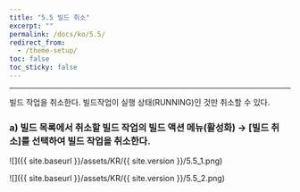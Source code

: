 ```yaml
---
title: "5.5 빌드 취소"
excerpt: ""
permalink: /docs/ko/5.5/
redirect_from:
  - /theme-setup/
toc: false
toc_sticky: false
---
```


---
빌드 작업을 취소한다. 빌드작업이 실행 상태(RUNNING)인 것만 취소할 수 있다.

### a\) 빌드 목록에서 취소할 빌드 작업의 빌드 액션 메뉴\(활성화\) → [빌드 취소]를 선택하여 빌드 작업을 취소한다.

![]({{ site.baseurl }}/assets/KR/{{ site.version }}/5.5_1.png)

![]({{ site.baseurl }}/assets/KR/{{ site.version }}/5.5_2.png)

